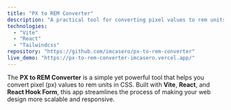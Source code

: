 ```yaml
---
title: "PX to REM Converter"
description: "A practical tool for converting pixel values to rem units in CSS, ensuring consistency and scalability."
technologies:
  - "Vite"
  - "React"
  - "Tailwindcss"
repository: "https://github.com/imcasero/px-to-rem-converter"
live_demo: "https://px-to-rem-converter-imcasero.vercel.app/"
---
```


The **PX to REM Converter** is a simple yet powerful tool that helps you convert pixel (px) values to rem units in CSS. Built with **Vite**, **React**, and **React Hook Form**, this app streamlines the process of making your web design more scalable and responsive.
